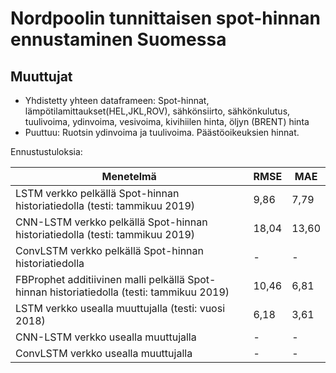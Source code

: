 # Nordpoolin tunnittaisen spot-hinnan ennustaminen Suomessa

## Muuttujat

* Yhdistetty yhteen dataframeen: Spot-hinnat, lämpötilamittaukset(HEL,JKL,ROV), sähkönsiirto, sähkönkulutus, tuulivoima, ydinvoima, vesivoima, kivihiilen hinta, öljyn (BRENT) hinta
* Puuttuu: Ruotsin ydinvoima ja tuulivoima. Päästöoikeuksien hinnat.


Ennustustuloksia:

| Menetelmä | RMSE | MAE |
| --- | --- | --- |
| LSTM verkko pelkällä Spot-hinnan historiatiedolla (testi: tammikuu 2019) | 9,86 | 7,79 |
| CNN-LSTM verkko pelkällä Spot-hinnan historiatiedolla (testi: tammikuu 2019) | 18,04 | 13,60 |
| ConvLSTM verkko pelkällä Spot-hinnan historiatiedolla | - | - |
| FBProphet additiivinen malli pelkällä Spot-hinnan historiatiedolla (testi: tammikuu 2019) | 10,46 | 6,81 |   
| LSTM verkko usealla muuttujalla (testi: vuosi 2018) | 6,18 | 3,61 |
| CNN-LSTM verkko usealla muuttujalla | - | - |
| ConvLSTM verkko usealla muuttujalla | - | - |